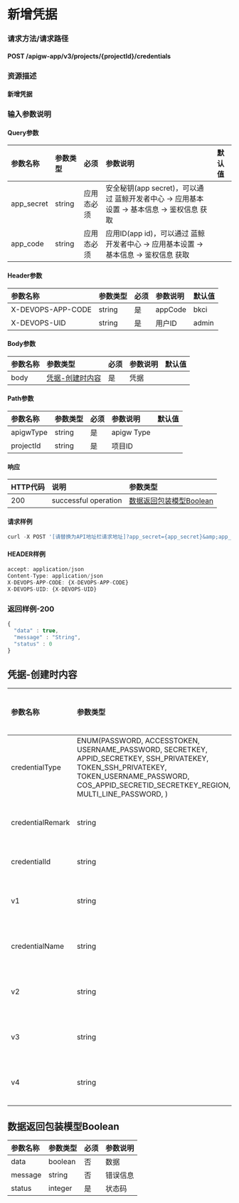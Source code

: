 # 新增凭据

### 请求方法/请求路径

#### POST  /apigw-app/v3/projects/{projectId}/credentials

### 资源描述

#### 新增凭据

### 输入参数说明

#### Query参数

| 参数名称 | 参数类型 | 必须 | 参数说明 | 默认值 |
| :--- | :--- | :--- | :--- | :--- |
| app\_secret | string | 应用态必须 | 安全秘钥\(app secret\)，可以通过 蓝鲸开发者中心 -&gt; 应用基本设置 -&gt; 基本信息 -&gt; 鉴权信息 获取 |  |
| app\_code | string | 应用态必须 | 应用ID\(app id\)，可以通过 蓝鲸开发者中心 -&gt; 应用基本设置 -&gt; 基本信息 -&gt; 鉴权信息 获取 |  |

#### Header参数

| 参数名称 | 参数类型 | 必须 | 参数说明 | 默认值 |
| :--- | :--- | :--- | :--- | :--- |
| X-DEVOPS-APP-CODE | string | 是 | appCode | bkci |
| X-DEVOPS-UID | string | 是 | 用户ID | admin |

#### Body参数

| 参数名称 | 参数类型 | 必须 | 参数说明 | 默认值 |
| :--- | :--- | :--- | :--- | :--- |
| body | [凭据-创建时内容](xin-zeng-ping-ju.md) | 是 | 凭据 |  |

#### Path参数

| 参数名称 | 参数类型 | 必须 | 参数说明 | 默认值 |
| :--- | :--- | :--- | :--- | :--- |
| apigwType | string | 是 | apigw Type |  |
| projectId | string | 是 | 项目ID |  |

#### 响应

| HTTP代码 | 说明 | 参数类型 |
| :--- | :--- | :--- |
| 200 | successful operation | [数据返回包装模型Boolean](xin-zeng-ping-ju.md) |

#### 请求样例

```javascript
curl -X POST '[请替换为API地址栏请求地址]?app_secret={app_secret}&amp;app_code={app_code}'
```

#### HEADER样例

```javascript
accept: application/json
Content-Type: application/json
X-DEVOPS-APP-CODE: {X-DEVOPS-APP-CODE}
X-DEVOPS-UID: {X-DEVOPS-UID}
```

### 返回样例-200

```javascript
{
  "data" : true,
  "message" : "String",
  "status" : 0
}
```

## 凭据-创建时内容

| 参数名称 | 参数类型 | 必须 | 参数说明 |
| :--- | :--- | :--- | :--- |
| credentialType | ENUM\(PASSWORD, ACCESSTOKEN, USERNAME\_PASSWORD, SECRETKEY, APPID\_SECRETKEY, SSH\_PRIVATEKEY, TOKEN\_SSH\_PRIVATEKEY, TOKEN\_USERNAME\_PASSWORD, COS\_APPID\_SECRETID\_SECRETKEY\_REGION, MULTI\_LINE\_PASSWORD, \) | 是 | 凭据类型 |
| credentialRemark | string | 否 | 凭据描述 |
| credentialId | string | 是 | 凭据ID |
| v1 | string | 是 | 凭据内容 |
| credentialName | string | 是 | 凭据名称 |
| v2 | string | 是 | 凭据内容 |
| v3 | string | 是 | 凭据内容 |
| v4 | string | 是 | 凭据内容 |

## 数据返回包装模型Boolean

| 参数名称 | 参数类型 | 必须 | 参数说明 |
| :--- | :--- | :--- | :--- |
| data | boolean | 否 | 数据 |
| message | string | 否 | 错误信息 |
| status | integer | 是 | 状态码 |

